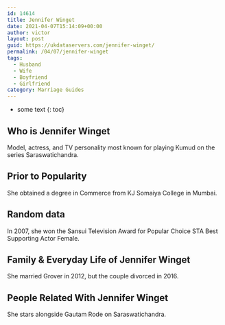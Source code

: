 ```yaml
---
id: 14614
title: Jennifer Winget
date: 2021-04-07T15:14:09+00:00
author: victor
layout: post
guid: https://ukdataservers.com/jennifer-winget/
permalink: /04/07/jennifer-winget
tags:
  - Husband
  - Wife
  - Boyfriend
  - Girlfriend
category: Marriage Guides
---
```


* some text
{: toc}

## Who is Jennifer Winget



Model, actress, and TV personality most known for playing Kumud on the series Saraswatichandra.

                                
## Prior to Popularity



She obtained a degree in Commerce from KJ Somaiya College in Mumbai.

                                
## Random data



In 2007, she won the Sansui Television Award for Popular Choice STA Best Supporting Actor Female.

                                
## Family & Everyday Life of Jennifer Winget



She married Grover in 2012, but the couple divorced in 2016.

                                
## People Related With Jennifer Winget



She stars alongside Gautam Rode on Saraswatichandra.

                
              
            
          
          
          